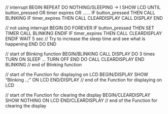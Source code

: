 // interrupt
BEGIN
    REPEAT 
        DO NOTHING/SLEEPING -> I SHOW LCD
    UNTIL button_pressed OR timer expires OR ……
        IF button_pressed THEN
            CALL BLINKING
        IF timer_expires THEN
            CALL CLEARDISPLAY
    CALL DISPLAY
END

// not using interrupt
BEGIN
    DO FOREVER
        IF button_pressed THEN
            SET TIMER
            CALL BLINKING
        ENDIF
        IF timer_expires THEN
            CALL CLEARDISPLAY
        ENDIF
        WAIT 5 sec // Try to increase the sleep time and see what is happening
    END DO
END

// start of Blinking function
BEGIN/BLINKING
    CALL DISPLAY
    DO 3 times
        TURN ON
        SLEEP …
        TURN OFF
    END DO
    CALL CLEARDISPLAY
END BLINKING
// end of Blinking function

// start of the Function for displaying on LCD
BEGIN/DISPLAY
    SHOW “Blinking ..;” ON LCD
END/DISPLAY
// end of the Function for displaying on LCD

// start of the Function for clearing the display
BEGIN/CLEARDISPLAY
    SHOW NOTHING ON LCD
END/CLEARDISPLAY
// end of the Function for clearing the display